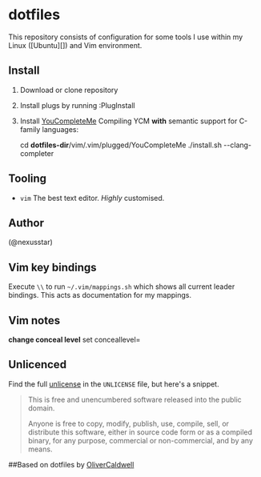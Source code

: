 # dotfiles

This repository consists of configuration for some tools I use within my Linux ([Ubuntu][]) and Vim environment.

## Install

1. Download or clone repository
1. Install plugs by running :PlugInstall
1. Install [YouCompleteMe][]
Compiling YCM **with** semantic support for C-family languages:

    cd __dotfiles-dir__/vim/.vim/plugged/YouCompleteMe
    ./install.sh --clang-completer



## Tooling

 * `vim`     The best text editor. *Highly* customised.


## Author

(@nexusstar)


## Vim key bindings

Execute `\\` to run `~/.vim/mappings.sh` which shows all current leader bindings. This acts as documentation for my mappings.

## Vim notes
  __change conceal level__
  set conceallevel=

## Unlicenced

Find the full [unlicense][] in the `UNLICENSE` file, but here's a snippet.

>This is free and unencumbered software released into the public domain.
>
>Anyone is free to copy, modify, publish, use, compile, sell, or distribute this software, either in source code form or as a compiled binary, for any purpose, commercial or non-commercial, and by any means.

##Based on dotfiles by [OliverCaldwell][]

[OliverCaldwell]: https://twitter.com/OliverCaldwell
[the unlicence]: http://unlicense.org/
[vim-plug]: https://github.com/junegunn/vim-plug
[YouCompleteMe]:https://github.com/Valloric/YouCompleteMe
[vim-syntax-expand]:https://github.com/Wolfy87/vim-syntax-expand
[unlicense]:UNLICENSE
